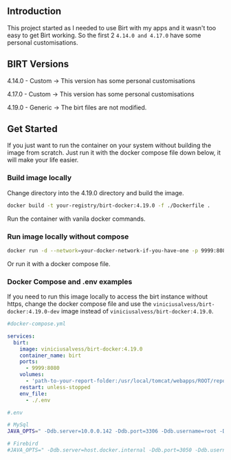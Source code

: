 ## Introduction

This project started as I needed to use Birt with my apps and it wasn't too easy to get Birt working. So the first 2 ```4.14.0 and 4.17.0``` have some personal customisations.

## BIRT Versions
4.14.0 - Custom -> This version has some personal customisations 

4.17.0 - Custom -> This version has some personal customisations 

4.19.0 - Generic -> The birt files are not modified.

## Get Started
If you just want to run the container on your system without building the image from scratch. Just run it with the docker compose file down below, it will make your life easier.

### Build image locally

Change directory into the 4.19.0 directory and build the image.

```sh
docker build -t your-registry/birt-docker:4.19.0 -f ./Dockerfile .
```

Run the container with vanila docker commands.
### Run image locally without compose
```sh
docker run -d --network=your-docker-network-if-you-have-one -p 9999:8080 --name birt --env-file ./.env -v /your-volume-path:/usr/local/tomcat/webapps/ROOT/report your-registry/birt:4.19.0
```

Or run it with a docker compose file.
### Docker Compose and .env examples
If you need to run this image locally to access the birt instance without https, change the docker compose file and use the ```viniciusalvess/birt-docker:4.19.0-dev``` image instead of ```viniciusalvess/birt-docker:4.19.0```.

```yml 
#docker-compose.yml

services:
  birt:
    image: viniciusalvess/birt-docker:4.19.0    
    container_name: birt
    ports:
      - 9999:8080
    volumes:
      - 'path-to-your-report-folder:/usr/local/tomcat/webapps/ROOT/report'
    restart: unless-stopped
    env_file:
      - ./.env 
```

```sh
#.env

# MySql
JAVA_OPTS=" -Ddb.server=10.0.0.142 -Ddb.port=3306 -Ddb.username=root -Ddb.password=root -Ddb.database=devdb -Ddb.jndiname=jdbc/birtdbcontext -Ddb.driverclass=com.mysql.cj.jdbc.Driver -Ddb.type=mysql -DuseSessionId=false -Duser.country=US -Duser.language=en -Duser.locale=en_US -DBIRT_VIEWER_LOCALE=en_US"

# Firebird
#JAVA_OPTS=" -Ddb.server=host.docker.internal -Ddb.port=3050 -Ddb.username=sysdba -Ddb.password=yourpass -Ddb.database=path-to-fdb-file -Ddb.jndiname=jdbc/birtdbcontext -Ddb.driverclass=org.firebirdsql.jdbc.FBDriver -Ddb.type=firebirdsql -DuseSessionId=false  -Duser.country=BR -Duser.language=pt -Duser.locale=pt_BR -DBIRT_VIEWER_LOCALE=pt_BR"

```
